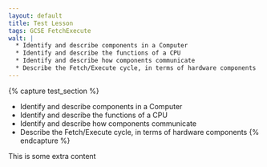 ```yaml
---
layout: default
title: Test Lesson
tags: GCSE FetchExecute
walt: |
  * Identify and describe components in a Computer
  * Identify and describe the functions of a CPU
  * Identify and describe how components communicate
  * Describe the Fetch/Execute cycle, in terms of hardware components
---
```


{% capture test_section %}
* Identify and describe components in a Computer
* Identify and describe the functions of a CPU
* Identify and describe how components communicate
* Describe the Fetch/Execute cycle, in terms of hardware components
{% endcapture %}

This is some extra content